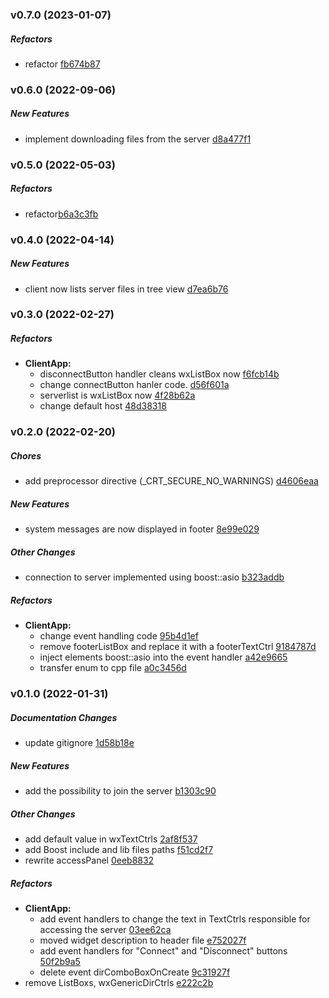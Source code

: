 ### v0.7.0 (2023-01-07)

##### Refactors

*  refactor [fb674b87](https://github.com/n0f4ph4mst3r/FTP-Client/fb674b87)

### v0.6.0 (2022-09-06)

##### New Features

*  implement downloading files from the server [d8a477f1](https://github.com/n0f4ph4mst3r/FTP-Client/d8a477f1)

### v0.5.0 (2022-05-03)

##### Refactors

*  refactor[b6a3c3fb](https://github.com/n0f4ph4mst3r/FTP-Client/b6a3c3fb)

### v0.4.0 (2022-04-14)


##### New Features

*  client now lists server files in tree view [d7ea6b76](https://github.com/n0f4ph4mst3r/FTP-Client/d7ea6b76)

### v0.3.0 (2022-02-27)

##### Refactors

* **ClientApp:**
  *  disconnectButton handler cleans wxListBox now [f6fcb14b](https://github.com/n0f4ph4mst3r/FTP-Client/f6fcb14b)
  *  change connectButton hanler code. [d56f601a](https://github.com/n0f4ph4mst3r/FTP-Client/d56f601a)
  *  serverlist is wxListBox now [4f28b62a](https://github.com/n0f4ph4mst3r/FTP-Client/4f28b62a)
  *  change default host [48d38318](https://github.com/n0f4ph4mst3r/FTP-Client/48d38318)

### v0.2.0 (2022-02-20)

##### Chores

*  add preprocessor directive (_CRT_SECURE_NO_WARNINGS) [d4606eaa](https://github.com/n0f4ph4mst3r/FTP-Client/d4606eaa)

##### New Features

*  system messages are now displayed in footer [8e99e029](https://github.com/n0f4ph4mst3r/FTP-Client/8e99e029)

##### Other Changes

*  connection to server implemented using boost::asio [b323addb](https://github.com/n0f4ph4mst3r/FTP-Client/b323addb)

##### Refactors

* **ClientApp:**
  *  change event handling code [95b4d1ef](https://github.com/n0f4ph4mst3r/FTP-Client/95b4d1ef)
  *  remove footerListBox and replace it with a footerTextCtrl [9184787d](https://github.com/n0f4ph4mst3r/FTP-Client/9184787d)
  *  inject elements boost::asio into the event handler [a42e9665](https://github.com/n0f4ph4mst3r/FTP-Client/a42e9665)
  *  transfer enum to cpp file [a0c3456d](https://github.com/n0f4ph4mst3r/FTP-Client/a0c3456d)

### v0.1.0 (2022-01-31)

##### Documentation Changes

*  update gitignore [1d58b18e](https://github.com/n0f4ph4mst3r/FTP-Client/1d58b18e)

##### New Features

*  add the possibility to join the server [b1303c90](https://github.com/n0f4ph4mst3r/FTP-Client/b1303c90)

##### Other Changes

*  add default value in wxTextCtrls [2af8f537](https://github.com/n0f4ph4mst3r/FTP-Client/2af8f537)
*  add Boost include and lib files paths [f51cd2f7](https://github.com/n0f4ph4mst3r/FTP-Client/f51cd2f7)
*  rewrite accessPanel [0eeb8832](https://github.com/n0f4ph4mst3r/FTP-Client/0eeb8832)

##### Refactors

* **ClientApp:**
  *  add event handlers to change the text in TextCtrls responsible for accessing the server [03ee62ca](https://github.com/n0f4ph4mst3r/FTP-Client/03ee62ca)
  *  moved widget description to header file [e752027f](https://github.com/n0f4ph4mst3r/FTP-Client/e752027f)
  *  add event handlers for "Connect" and "Disconnect" buttons [50f2b9a5](https://github.com/n0f4ph4mst3r/FTP-Client/50f2b9a5)
  *  delete event dirComboBoxOnCreate [9c31927f](https://github.com/n0f4ph4mst3r/FTP-Client/9c31927f)
*  remove ListBoxs, wxGenericDirCtrls [e222c2b](https://github.com/n0f4ph4mst3r/FTP-Client/e222c2b)

